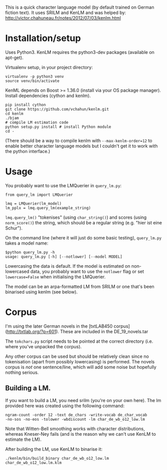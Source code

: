
This is a quick character language model (by default trained on German fiction
text). It uses SRILM and KenLM and was helped by:
http://victor.chahuneau.fr/notes/2012/07/03/kenlm.html

# Installation/setup

Uses Python3. KenLM requires the python3-dev packages (available on apt-get).

Virtualenv setup, in your project directory:
```
virtualenv -p python3 venv
source venv/bin/activate
```
KenML depends on Boost >= 1.36.0 (install via your OS package manager).
Install dependencies (cython and kenlm).
```
pip install cython
git clone https://github.com/vchahun/kenlm.git
cd kenlm
./bjam
# compile LM estimation code
python setup.py install # install Python module
cd -
```
(There should be a way to compile kenlm with `--max-kenlm-order=12` to
enable better character language models but I couldn't get it to work
with the python interface.)

# Usage

You probably want to use the LMQuerier in `query_lm.py`:
```
from query_lm import LMQuerier

lmq = LMQuerier(lm_model)
lm_pplx = lmq.query_lm(example_string)
```
`lmq.query_lm()` "tokenises" (using `char_string()`) and scores (using
`norm_score()`) the string, which should be a regular string (e.g. "hier ist
eine Schur").

On the command line (where it will just do some basic testing),
`query_lm.py` takes a model name:

```
$python query_lm.py -h
usage: query_lm.py [-h] [--notlower] [--model MODEL]
```

Lowercasing the data is default. If the model is estimated on
non-lowercased data, you probably want to use the `notlower` flag or set
`lowercase=False` when initialising the LMQuerier.

The model can be an arpa-formatted LM from SRILM or one that's been binarised using kenlm (see below).

# Corpus

I'm using the later German novels in the [txtLAB450 corpus]
(http://txtlab.org/?p=601). These are included in the DE_19_novels.tar

The `tokchars.py` script needs to be pointed at the correct directory
(i.e.  where you've unpacked the corpus).

Any other corpus can be used but should be relatively clean since no
tokenisation (apart from possibly lowercasing) is performed.
The novels corpus is _not_ one sentence/line, which will add some
noise but hopefully nothing serious.

## Building a LM.
If you want to build a LM, you need srilm (you're on your own here).
The lm provided here was created using the following command:
```
ngram-count -order 12 -text de_chars -write-vocab de_char_vocab
-no-sos -no-eos -tolower -wbdiscount -lm char_de_wb_o12_low.lm
```
Note that Witten-Bell smoothing works with character distributions,
whereas Kneser-Ney fails (and is the reason why we can't use KenLM to
estimate the LM).

After building the LM, use KenLM to binarise it:
```
./kenlm/bin/build_binary char_de_wb_o12_low.lm char_de_wb_o12_low.lm.klm
```






